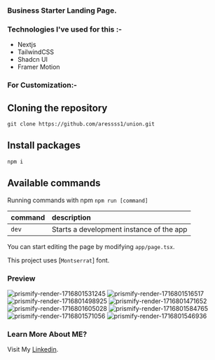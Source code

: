 ### Business Starter Landing Page.

### Technologies I've used for this :-

- Nextjs
- TailwindCSS
- Shadcn UI
- Framer Motion


### For Customization:-

## Cloning the repository

```shell
git clone https://github.com/aressss1/union.git
```

## Install packages

```shell
npm i
```

## Available commands

Running commands with npm `npm run [command]`

| command         | description                              |
| :-------------- | :--------------------------------------- |
| `dev`           | Starts a development instance of the app |


You can start editing the page by modifying `app/page.tsx`. 

This project uses [`Montserrat`] font.

### Preview
![prismify-render-1716801531245](https://github.com/aressss1/union/assets/127649710/96916508-acc3-419d-824d-11a7b138e091)
![prismify-render-1716801516517](https://github.com/aressss1/union/assets/127649710/dec37b5d-2cfd-4acb-9048-17dfaa18c3c9)
![prismify-render-1716801498925](https://github.com/aressss1/union/assets/127649710/567fabe4-6ee6-4a31-8da9-b604340b235a)
![prismify-render-1716801471652](https://github.com/aressss1/union/assets/127649710/0fed213b-24d4-4209-a02b-67c9f103417c)
![prismify-render-1716801605028](https://github.com/aressss1/union/assets/127649710/1b6ba626-c010-4382-8f8b-cb45386146b8)
![prismify-render-1716801584765](https://github.com/aressss1/union/assets/127649710/30b7c4f0-ad01-412e-baf1-f94060939e2e)
![prismify-render-1716801571056](https://github.com/aressss1/union/assets/127649710/1b6d4ea3-be66-4c61-802a-3a13564083f3)
![prismify-render-1716801546936](https://github.com/aressss1/union/assets/127649710/c0ddff93-0069-419b-a927-d20bfb646dfe)

### Learn More About ME?

Visit My [Linkedin](https://www.linkedin.com/in/faizan-asghar-806794280/).



